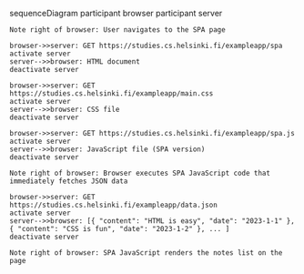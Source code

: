 sequenceDiagram
    participant browser
    participant server

    Note right of browser: User navigates to the SPA page
    
    browser->>server: GET https://studies.cs.helsinki.fi/exampleapp/spa
    activate server
    server-->>browser: HTML document
    deactivate server

    browser->>server: GET https://studies.cs.helsinki.fi/exampleapp/main.css
    activate server
    server-->>browser: CSS file
    deactivate server

    browser->>server: GET https://studies.cs.helsinki.fi/exampleapp/spa.js
    activate server
    server-->>browser: JavaScript file (SPA version)
    deactivate server

    Note right of browser: Browser executes SPA JavaScript code that immediately fetches JSON data

    browser->>server: GET https://studies.cs.helsinki.fi/exampleapp/data.json
    activate server
    server-->>browser: [{ "content": "HTML is easy", "date": "2023-1-1" }, { "content": "CSS is fun", "date": "2023-1-2" }, ... ]
    deactivate server

    Note right of browser: SPA JavaScript renders the notes list on the page
